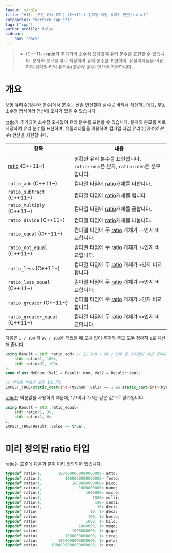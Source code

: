```yaml
---
layout: single
title: "#15. [모던 C++ STL] (C++11~) 컴파일 타임 유리수 연산(ratio)"
categories: "mordern-cpp-stl"
tag: ["cpp"]
author_profile: false
sidebar: 
    nav: "docs"
---
```


> * (C++11~) [ratio](https://tango1202.github.io/mordern-cpp-stl/mordern-cpp-stl-ratio/)가 추가되어 소수점 오차없이 유리 분수를 표현할 수 있습니다. 분자와 분모를 따로 저장하여 유리 분수를 표현하며, 유틸리티들을 이용하여 컴파일 타임 유리수(*정수와 분수*) 연산을 지원합니다.

# 개요

보통 유리수(정수와 분수)에서 분수는 산술 연산할때 실수로 바꿔서 계산하는데요, 부동 소수점 방식이라 연산에 오차가 있을 수 있습니다.

[ratio](https://tango1202.github.io/mordern-cpp-stl/mordern-cpp-stl-ratio/)가 추가되어 소수점 오차없이 유리 분수를 표현할 수 있습니다. 분자와 분모를 따로 저장하여 유리 분수를 표현하며, 유틸리티들을 이용하여 컴파일 타임 유리수(*정수와 분수*) 연산을 지원합니다.

|항목|내용|
|--|--|
|[ratio](https://tango1202.github.io/mordern-cpp-stl/mordern-cpp-stl-ratio/) (C++11~)|정확한 유리 분수를 표현합니다. `ratio::num`은 분자, `ratio::den`은 분모입니다.|
|`ratio_add` (C++11~)|컴파일 타임에 [ratio](https://tango1202.github.io/mordern-cpp-stl/mordern-cpp-stl-ratio/)개체를 더합니다.|
|`ratio_subtract` (C++11~)|컴파일 타임에 [ratio](https://tango1202.github.io/mordern-cpp-stl/mordern-cpp-stl-ratio/)개체를 뺍니다.|
|`ratio_multiply` (C++11~)|컴파일 타임에 [ratio](https://tango1202.github.io/mordern-cpp-stl/mordern-cpp-stl-ratio/)개체를 곱합니다.|
|`ratio_divide` (C++11~)|컴파일 타임에 [ratio](https://tango1202.github.io/mordern-cpp-stl/mordern-cpp-stl-ratio/)개체를 나눕니다.|
|`ratio_equal` (C++11~)|컴파일 타임에 두 [ratio](https://tango1202.github.io/mordern-cpp-stl/mordern-cpp-stl-ratio/) 개체가 `==`인지 비교합니다.|
|`ratio_not_equal` (C++11~)|컴파일 타임에 두 [ratio](https://tango1202.github.io/mordern-cpp-stl/mordern-cpp-stl-ratio/) 개체가 `!=`인지 비교합니다.|
|`ratio_less` (C++11~)|컴파일 타임에 두 [ratio](https://tango1202.github.io/mordern-cpp-stl/mordern-cpp-stl-ratio/) 개체가 `<`인지 비교합니다.|
|`ratio_less_equal` (C++11~)|컴파일 타임에 두 [ratio](https://tango1202.github.io/mordern-cpp-stl/mordern-cpp-stl-ratio/) 개체가 `<=`인지 비교합니다.|
|`ratio_greater` (C++11~)|컴파일 타임에 두 [ratio](https://tango1202.github.io/mordern-cpp-stl/mordern-cpp-stl-ratio/) 개체가 `>`인지 비교합니다.|
|`ratio_greater_equal` (C++11~)|컴파일 타임에 두 [ratio](https://tango1202.github.io/mordern-cpp-stl/mordern-cpp-stl-ratio/) 개체가 `>=`인지 비교합니다.|

다음은 `1 / 100` 과 `99 / 100`을 더했을 때 오차 없이 분자와 분모 모두 정확히 `1`로 계산해 줍니다.

```cpp
using Result = std::ratio_add< // 1/ 100 + 99 / 100 을 오차없이 계산 합니다.
    std::ratio<1, 100>, 
    std::ratio<99, 100>
>;
enum class MyEnum {Val1 = Result::num, Val2 = Result::den};

// 분자와 분모가 모두 1입니다.
EXPECT_TRUE(static_cast<int>(MyEnum::Val1) == 1 && static_cast<int>(MyEnum::Val2) == 1);
```

[ratio](https://tango1202.github.io/mordern-cpp-stl/mordern-cpp-stl-ratio/)는 약분값을 사용하기 때문에, `1/3`이나 `2/3`은 같은 값으로 평가됩니다.

```cpp
using Result = std::ratio_equal<
    std::ratio<1, 3>, 
    std::ratio<2, 6>
>;
EXPECT_TRUE(Result::value == true);
```

# 미리 정의된 ratio 타입

[ratio](https://tango1202.github.io/mordern-cpp-stl/mordern-cpp-stl-ratio/)는 표준에 다음과 같이 미리 정의되어 있습니다.

```cpp
typedef ratio<1,       1000000000000000000> atto;
typedef ratio<1,          1000000000000000> femto;
typedef ratio<1,             1000000000000> pico;
typedef ratio<1,                1000000000> nano;
typedef ratio<1,                   1000000> micro;
typedef ratio<1,                      1000> milli;
typedef ratio<1,                       100> centi;
typedef ratio<1,                        10> deci;
typedef ratio<                       10, 1> deca;
typedef ratio<                      100, 1> hecto;
typedef ratio<                     1000, 1> kilo;
typedef ratio<                  1000000, 1> mega;
typedef ratio<               1000000000, 1> giga;
typedef ratio<            1000000000000, 1> tera;
typedef ratio<         1000000000000000, 1> peta;
typedef ratio<      1000000000000000000, 1> exa;
```

